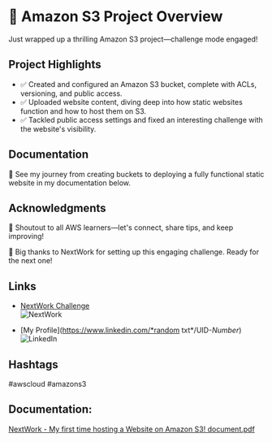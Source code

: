 # 🚀 Amazon S3 Project Overview

Just wrapped up a thrilling Amazon S3 project—challenge mode engaged!

## Project Highlights
- ✅ Created and configured an Amazon S3 bucket, complete with ACLs, versioning, and public access.
- ✅ Uploaded website content, diving deep into how static websites function and how to host them on S3.
- ✅ Tackled public access settings and fixed an interesting challenge with the website's visibility.

## Documentation
📸 See my journey from creating buckets to deploying a fully functional static website in my documentation below.

## Acknowledgments
📢 Shoutout to all AWS learners—let's connect, share tips, and keep improving!

🙏 Big thanks to NextWork for setting up this engaging challenge. Ready for the next one!

## Links

- [NextWork Challenge](https://link.nextwork.org/linkedin)  
  ![NextWork](https://img.shields.io/badge/NextWork-%23000000?style=for-the-badge&logo=nextwork&logoColor=white)

- [My Profile](https://www.linkedin.com/*random txt*/UID-*Number*)  
  ![LinkedIn](https://img.shields.io/badge/LinkedIn-%230A66C2?style=for-the-badge&logo=linkedin&logoColor=white)

## Hashtags
#awscloud #amazons3

## Documentation:

[NextWork - My first time hosting a Website on Amazon S3! document.pdf](https://github.com/user-attachments/files/17460439/NextWork.-.My.first.time.hosting.a.Website.on.Amazon.S3.document.pdf)


